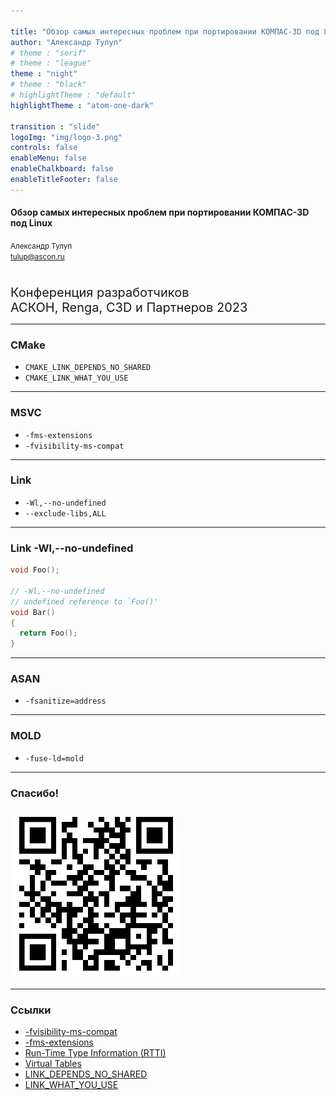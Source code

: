 ```yaml
---

title: "Обзор самых интересных проблем при портировании КОМПАС-3D под Linux"
author: "Александр Тулуп"
# theme : "serif"
# theme : "league"
theme : "night"
# theme : "black"
# highlightTheme : "default"
highlightTheme : "atom-one-dark"

transition : "slide"
logoImg: "img/logo-3.png"
controls: false
enableMenu: false
enableChalkboard: false
enableTitleFooter: false
---
```


#### Обзор самых интересных проблем при портировании КОМПАС-3D под Linux
<small>Александр Тулуп<br>tulup@ascon.ru</small>

<span style="font-size: 15pt">
<br>Конференция разработчиков<br>
АСКОН, Renga, C3D и Партнеров 2023</span>

---

### CMake

- `CMAKE_LINK_DEPENDS_NO_SHARED`
- `CMAKE_LINK_WHAT_YOU_USE`

---

### MSVC

- `-fms-extensions`
- `-fvisibility-ms-compat`

---

### Link

- `-Wl,--no-undefined`
- `--exclude-libs,ALL`


---

### Link -Wl,--no-undefined

```c++ { data-line-numbers }
void Foo();

// -Wl,--no-undefined
// undefined reference to `Foo()'
void Bar()
{
  return Foo();
}
```


---

### ASAN

- `-fsanitize=address`


---

### MOLD

- `-fuse-ld=mold`

---

### Спасибо!

![link](img/link.png)

---

### Ссылки
- [-fvisibility-ms-compat](https://gcc.gnu.org/onlinedocs/gcc/C_002b_002b-Dialect-Options.html#index-fvisibility-ms-compat)
- [-fms-extensions](https://clang.llvm.org/docs/ClangCommandLineReference.html#cmdoption-clang-fms-extensions)
- [Run-Time Type Information (RTTI) ](https://itanium-cxx-abi.github.io/cxx-abi/abi.html#rtti)
- [Virtual Tables](https://itanium-cxx-abi.github.io/cxx-abi/abi.html#vague-vtable)
- [LINK_DEPENDS_NO_SHARED](https://cmake.org/cmake/help/latest/prop_tgt/LINK_DEPENDS_NO_SHARED.html#prop_tgt:LINK_DEPENDS_NO_SHARED)
- [LINK_WHAT_YOU_USE](https://cmake.org/cmake/help/latest/prop_tgt/LINK_WHAT_YOU_USE.html)